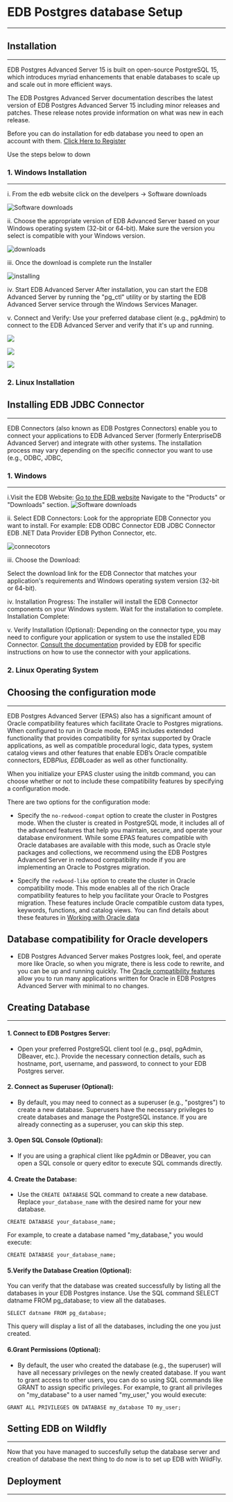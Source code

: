# EDB Postgres database Setup
------------------------

## Installation
---------------
EDB Postgres Advanced Server 15 is built on open-source PostgreSQL 15, which introduces myriad enhancements that enable databases to scale up and scale out in more efficient ways.

The EDB Postgres Advanced Server documentation describes the latest version of EDB Postgres Advanced Server 15 including minor releases and patches. These release notes provide information on what was new in each release.

Before you can do installation  for edb database you need to open an account with them.
 [Click Here to Register](https://www.enterprisedb.com/)

Use the steps below to down


### 1. Windows Installation 
------------------

 i. From the edb website click on the develpers -> Software downloads

 ![Software downloads](../../src/.vuepress/public/img/databases/softwaredownloads.png)

ii. Choose the appropriate version of EDB Advanced Server based on your Windows operating system (32-bit or 64-bit).
Make sure the version you select is compatible with your Windows version.

![downloads](../../src/.vuepress/public/img/databases/downloads.png)

iii. Once the download is complete run the Installer

![installing](../../src/.vuepress/public/img/databases/initial-sinstallation-window.png)

iv. Start EDB Advanced Server 
After installation, you can start the EDB Advanced Server by running the "pg_ctl" utility or by starting the EDB Advanced Server service through the Windows Services Manager.

v. Connect and Verify:
Use your preferred database client (e.g., pgAdmin) to connect to the EDB Advanced Server and verify that it's up and running.

![](../../src/.vuepress/public/img/databases/pgadmin.png)

![](../../src/.vuepress/public/img/databases/edbtestconnection.png)

![](../../src/.vuepress/public/img/databases/pgdashboard.png)

### 2. Linux Installation

## Installing EDB JDBC Connector
---------------
EDB Connectors (also known as EDB Postgres Connectors) enable you to connect your applications to EDB Advanced Server (formerly EnterpriseDB Advanced Server) and integrate with other systems. The installation process may vary depending on the specific connector you want to use (e.g., ODBC, JDBC,

### 1. Windows 
-------------
i.Visit the EDB Website:
[Go to the EDB website](https://www.enterprisedb.com/)
Navigate to the "Products" or "Downloads" section.
![Software downloads](../../src/.vuepress/public/img/databases/softwaredownloads.png)

ii. Select EDB Connectors:
Look for the appropriate EDB Connector you want to install. For example:
EDB ODBC Connector
EDB JDBC Connector
EDB .NET Data Provider
EDB Python Connector, etc.

![connecotors](../../src/.vuepress/public/img/databases/connectors.png)

iii. Choose the Download:

Select the download link for the EDB Connector that matches your application's requirements and Windows operating system version (32-bit or 64-bit).

iv. Installation Progress:
The installer will install the EDB Connector components on your Windows system. Wait for the installation to complete.
Installation Complete:

v. Verify Installation (Optional):
Depending on the connector type, you may need to configure your application or system to use the installed EDB Connector. [Consult the documentation](https://www.enterprisedb.com/docs/epas/14/connectors/) provided by EDB for specific instructions on how to use the connector with your applications.
### 2. Linux Operating System

## Choosing the configuration mode 
-----------------------
EDB Postgres Advanced Server (EPAS) also has a significant amount of Oracle compatibility features which facilitate Oracle to Postgres migrations. When configured to run in Oracle mode, EPAS includes extended functionality that provides compatibility for syntax supported by Oracle applications, as well as compatible procedural logic, data types, system catalog views and other features that enable EDB’s Oracle compatible connectors, EDB*Plus, EDB*Loader as well as other functionality.

When you initialize your EPAS cluster using the initdb command, you can choose whether or not to include these compatibility features by specifying a configuration mode.

There are two options for the configuration mode:

- Specify the ``` no-redwood-compat ``` option to create the  cluster in Postgres mode. When the cluster is created in PostgreSQL mode, it includes all of the advanced features that help you maintain, secure, and operate your database environment. While some EPAS features compatible with Oracle databases are available with this mode, such as Oracle style packages and collections, we recommend using the EDB Postgres Advanced Server in redwood compatibility mode if you are implementing an Oracle to Postgres migration.

- Specify the ``` redwood-like ``` option to create the cluster in Oracle compatibility mode. This mode enables all of the rich Oracle compatibility features to help you facilitate your Oracle to Postgres migration. These features include Oracle compatible custom data types, keywords, functions, and catalog views. You can find details about these features in [Working with Oracle data](https://www.enterprisedb.com/docs/epas/latest/working_with_oracle_data/)

## Database compatibility for Oracle developers
- EDB Postgres Advanced Server makes Postgres look, feel, and operate more like Oracle, so when you migrate, there is less code to rewrite, and you can be up and running quickly. The [Oracle compatibility features](https://www.enterprisedb.com/docs/epas/latest/fundamentals/epas_fundamentals/epas_compat_ora_dev_guide/) allow you to run many applications written for Oracle in EDB Postgres Advanced Server with minimal to no changes.

## Creating Database
--------------------
#### 1. Connect to EDB Postgres Server:
- Open your preferred PostgreSQL client tool (e.g., psql, pgAdmin, DBeaver, etc.).
Provide the necessary connection details, such as hostname, port, username, and password, to connect to your EDB Postgres server.
#### 2. Connect as Superuser (Optional):
- By default, you may need to connect as a superuser (e.g., "postgres") to create a new database. Superusers have the necessary privileges to create databases and manage the PostgreSQL instance. If you are already connecting as a superuser, you can skip this step.
#### 3. Open SQL Console (Optional):
- If you are using a graphical client like pgAdmin or DBeaver, you can open a SQL console or query editor to execute SQL commands directly.
####  4. Create the Database:
- Use the ```CREATE DATABASE``` SQL command to create a new database. Replace ```your_database_name``` with the desired name for your new database.

```postgresql
CREATE DATABASE your_database_name;

```

For example, to create a database named "my_database," you would execute:

```postgresql
CREATE DATABASE your_database_name;
```

####  5.Verify the Database Creation (Optional):
You can verify that the database was created successfully by listing all the databases in your EDB Postgres instance. Use the SQL command SELECT datname FROM pg_database; to view all the databases.
```postgresql 
SELECT datname FROM pg_database;

```
This query will display a list of all the databases, including the one you just created.

#### 6.Grant Permissions (Optional):
- By default, the user who created the database (e.g., the superuser) will have all necessary privileges on the newly created database. If you want to grant access to other users, you can do so using SQL commands like GRANT to assign specific privileges.
For example, to grant all privileges on "my_database" to a user named "my_user," you would execute:
```postgresql
GRANT ALL PRIVILEGES ON DATABASE my_database TO my_user;

```

## Setting EDB on Wildfly
---------------
Now that you have managed to succesfully setup the database server and creation of database the next thing to do now is to set up EDB with WildFly.



## Deployment
---------------